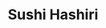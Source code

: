 ---
layout: place
title: "Sushi Hashiri"
permalink: /california/san-francisco/sushi-hashiri.html
stateAbbr: CA
stateName: California
cityName: San Francisco
seo:
  name: "Sushi Hashiri"
  type: Restaurant
  links: http://hashirisf.com/
description: "Highbrow, multicourse Japanese sushi & seasonal mains offered in sleek, modern quarters. Looking for sushi in San Francisco, California? Check out Sushi Hash..."
place_id: ChIJhSGf1oWAhYARAMBHjcaw_RI
photos:
  - name: >-
      places/ChIJhSGf1oWAhYARAMBHjcaw_RI/photos/AeeoHcLS6ayp-CsZb0fRbCTHr7qZtoBvJqMQcZosVGhep1uY4ZK0ynXy2-hOmRb9qd3Tlt1tL7nF3CnYS6NpdGi2s64NVJzZLYdDHHZmt0swN1l-fl7R3D1IZvg-GfHbFYU93_8UMZZq5pJbKRDYSvTDu358JSyvPYBmPMtlpOUOdDNE1BtS5JVqXGeXehEvzWey0KbI2uQQIS4MeJ-Kv-tQmNSzjwx8iwHUZwznAofuG3S-B2PaSmkqotc_HiYIpNcezOZ8LZsmkySsXOVocKB0grAWMKkVkG4Oem3Gq8XBMNgopw
    widthPx: 1054
    heightPx: 560
    authorAttributions:
      - displayName: Sushi Hashiri
        uri: https://maps.google.com/maps/contrib/116781752945633144811
        photoUri: >-
          https://lh3.googleusercontent.com/a-/ALV-UjVih0AVDC83qJWtimkUlBW3LcKZvHvxNSLRuJD5Azhn3wxT03i0=s100-p-k-no-mo
    flagContentUri: >-
      https://www.google.com/local/imagery/report/?cb_client=maps_api_places.places_api&image_key=!1e10!2sAF1QipPKIlwRHsB8aj6EQRGIihv00RFTUUI8as-aosmG&hl=en-US
    googleMapsUri: >-
      https://www.google.com/maps/place//data=!3m4!1e2!3m2!1sAF1QipPKIlwRHsB8aj6EQRGIihv00RFTUUI8as-aosmG!2e10!4m2!3m1!1s0x80858085d69f2185:0x12fdb0c68d47c000
  - name: >-
      places/ChIJhSGf1oWAhYARAMBHjcaw_RI/photos/AeeoHcIFOTsSIg6Yx_9OA6f5lJrvRlpW6mOxwKlLrRARhju1iwS7qDK81Az148EI_kgyHpYq4Xk_DqUQF_faCuNKafkcw0Wi9RSSa8bNaREM2y0gU-Bu3ZICe_7JKJJY606VhYiLlREf1r0EO7YWfvPj8jwqFkWAIcFV429hbNSrv1IUv83LoueJRRBXkV30kBQGxQ7nGjuVhQDEgKR6RwjLWgPbyc9fpRVLXJlQhBW1S24B4W-DMqR1ThBssEcJR9qTzkRTxiBP71csb538do7GS5wbIaqwhq6Lf8CFuTD4Qe54GQ
    widthPx: 3264
    heightPx: 2448
    authorAttributions:
      - displayName: Sushi Hashiri
        uri: https://maps.google.com/maps/contrib/116781752945633144811
        photoUri: >-
          https://lh3.googleusercontent.com/a-/ALV-UjVih0AVDC83qJWtimkUlBW3LcKZvHvxNSLRuJD5Azhn3wxT03i0=s100-p-k-no-mo
    flagContentUri: >-
      https://www.google.com/local/imagery/report/?cb_client=maps_api_places.places_api&image_key=!1e10!2sAF1QipPxHjIBvRc-u2wdTtUH8Vp2cLljOMhteFCIypK2&hl=en-US
    googleMapsUri: >-
      https://www.google.com/maps/place//data=!3m4!1e2!3m2!1sAF1QipPxHjIBvRc-u2wdTtUH8Vp2cLljOMhteFCIypK2!2e10!4m2!3m1!1s0x80858085d69f2185:0x12fdb0c68d47c000
  - name: >-
      places/ChIJhSGf1oWAhYARAMBHjcaw_RI/photos/AeeoHcJjYqaLNfDjdakWK1aRueGsyJBOAqZWFLm7THLfdX9djMW4pnW1Adz4GVTCwg62EIA6j6CuYA2A3TOAhq5qrsEqLlSJVtsOKhjMysJEJREHnQPKuH0_QSbpMKbx9LFUl1cuq_6rqW0wvmaKcCtoTWpQqLlF9rYwpNezNHi5NjK70pYbrqEF0Tr5ifVfRkKt0jYtOpbkh3zDLdjzPTVYcyPsh1GcA8HXHTQ922iwpSxPkY-tfuqL2-IYaBmNThBtnJ4gLLn7gahOy_ZbCbZ_NolCqsZhI0ZFdqiUqv4HhYGrtw
    widthPx: 941
    heightPx: 800
    authorAttributions:
      - displayName: Sushi Hashiri
        uri: https://maps.google.com/maps/contrib/116781752945633144811
        photoUri: >-
          https://lh3.googleusercontent.com/a-/ALV-UjVih0AVDC83qJWtimkUlBW3LcKZvHvxNSLRuJD5Azhn3wxT03i0=s100-p-k-no-mo
    flagContentUri: >-
      https://www.google.com/local/imagery/report/?cb_client=maps_api_places.places_api&image_key=!1e10!2sAF1QipOeBG0F5tf78CrXDIrFP5nGvp6v1BB8FoJn1qEs&hl=en-US
    googleMapsUri: >-
      https://www.google.com/maps/place//data=!3m4!1e2!3m2!1sAF1QipOeBG0F5tf78CrXDIrFP5nGvp6v1BB8FoJn1qEs!2e10!4m2!3m1!1s0x80858085d69f2185:0x12fdb0c68d47c000
  - name: >-
      places/ChIJhSGf1oWAhYARAMBHjcaw_RI/photos/AeeoHcIUcS5mtfO5XkPDfgVc_8J868z4Mc2mGZLsO8eo2_ZDH9z3-sYvH7pv-bpUMUeF8m4bn6DGLDKJb7ablFsCusACA8b4StwJre0g_4weQElz9MqCpxN1WBtgaGYMhZEGhnz1UPpDYm0-xMcdjw3NXpPpsqFJgGKHoIAPHMfi0xJjySr74mMJqBgr4bRcwwi8-9xgt7Zi7_BJyFYF3IDQztKfwm6g-aijmYAkHR8wLIHzxiXsnNLK-pUs7HmB66qGMTt_vCBNb-N0RSDIW9bCo05XOERPQgQKS5ALNOwynJoBQ8hZwKQG3-70gxGCl8_OeG9I4b3vYHX_e47a4eOBi3wtrmMOc_ndRRCb2_dOLNsMzhEkuU_Q_mOVcixDhVRRRYsNZSpnei-6VgKEFHChn1uUut-nA7B9SzEpQUmx1j1WigZV
    widthPx: 4032
    heightPx: 3024
    authorAttributions:
      - displayName: Stephen Lau
        uri: https://maps.google.com/maps/contrib/118343182830485155505
        photoUri: >-
          https://lh3.googleusercontent.com/a-/ALV-UjWKOjl5i2uaobMgOkTX6CmpxySsH24WuONeIORnmNNuLEoE6wDAAA=s100-p-k-no-mo
    flagContentUri: >-
      https://www.google.com/local/imagery/report/?cb_client=maps_api_places.places_api&image_key=!1e10!2sCIHM0ogKEICAgICzy7ThuQE&hl=en-US
    googleMapsUri: >-
      https://www.google.com/maps/place//data=!3m4!1e2!3m2!1sCIHM0ogKEICAgICzy7ThuQE!2e10!4m2!3m1!1s0x80858085d69f2185:0x12fdb0c68d47c000
  - name: >-
      places/ChIJhSGf1oWAhYARAMBHjcaw_RI/photos/AeeoHcLvO3E9S0xRifEbAxNcYfZuBbgnJTTVgs5mVW5NHdIiQ_91AGi8g0u4kEb6qNkwKqQA1pGhyHZXfwXYxd_lb9VrLcGCO_i68XiWT3QnNR6CdchDJcpXOj7EtP_jfdmMWPk0rJzo3Ycw23hANsJv7tMKHs3S582y-CGcIS-Nfm-PwUqaOBFbFTyH9BkiSW_vvSH2mlLIb_TViwu1vz-Bnry__GMhrGqDoK5cbVt0tjQXvxUa6A9Ev4pfaD5aFHy5uiyP8yyU13FXk7sltl4YLZemp29Iv-1iM2yOu9EAZUT76p46aAf5eXJW0Md2IEqtYg5n12zRKzGH3zvq544BFJJm1di33NvpkWxas0aFKYxfw66pRkHODnsqDmh3qLbsRgQYcmuSpjPEHL84d3RZpXf3z7CZj5V8O_DYYzDUwV3KwR0
    widthPx: 1536
    heightPx: 2048
    authorAttributions:
      - displayName: Seong Woo Han
        uri: https://maps.google.com/maps/contrib/105508151894759183106
        photoUri: >-
          https://lh3.googleusercontent.com/a/ACg8ocJbKE9_xizGr2UwZNo5Zf9esACmWVGoz8A6kcgmWnx2WZquY-MY=s100-p-k-no-mo
    flagContentUri: >-
      https://www.google.com/local/imagery/report/?cb_client=maps_api_places.places_api&image_key=!1e10!2sCIHM0ogKEICAgMCQlLGRjgE&hl=en-US
    googleMapsUri: >-
      https://www.google.com/maps/place//data=!3m4!1e2!3m2!1sCIHM0ogKEICAgMCQlLGRjgE!2e10!4m2!3m1!1s0x80858085d69f2185:0x12fdb0c68d47c000
  - name: >-
      places/ChIJhSGf1oWAhYARAMBHjcaw_RI/photos/AeeoHcJ4cNWLYDK5Ny5xW-kJi7pgOzMP1yZDsoeFy0T_DGsDA4Ky1vEDAldzaNf7z9acTIe6waNcUp0KFj_rrjkz4xMMr7DllwFbGVYazVpfjj9jvergqANUHskYpPAZLE5GEq30IFCFxXffmvH5mUnd-GFmZQZI0RxecjZzTp3SgbPJJTdEgOZCgOFJF1gPlV3R6CONPlwV-aXldGfZHl42AmPWAzHCn4rf8R0G_wDTPrGmJ47yGDsaEGgZd17LjNvJxiLebLkWoFYyh__hWyILaW4U3jc6dzp9X00ztNgcM8kyUjv6bLKcWRYkcZN13qAlPEDZQhB7DZwPADvI-d92_uoG_xKnUjtYkyRKcIQ_DeTDKNWM41d3djVWyYVlXXQLIsL1Gz85jPdfRrm9QFw8Snwf3A_0lhkCnpzAY8LHsHDu5CE
    widthPx: 3024
    heightPx: 4032
    authorAttributions:
      - displayName: Andrew de la Rosa
        uri: https://maps.google.com/maps/contrib/103553458314396703817
        photoUri: >-
          https://lh3.googleusercontent.com/a/ACg8ocK7k_OIXQ2z_qhww6bVrccGUPEQ_f7vthd0eH4dcQivu_oT=s100-p-k-no-mo
    flagContentUri: >-
      https://www.google.com/local/imagery/report/?cb_client=maps_api_places.places_api&image_key=!1e10!2sCIHM0ogKEICAgIDZ6tXUxAE&hl=en-US
    googleMapsUri: >-
      https://www.google.com/maps/place//data=!3m4!1e2!3m2!1sCIHM0ogKEICAgIDZ6tXUxAE!2e10!4m2!3m1!1s0x80858085d69f2185:0x12fdb0c68d47c000
  - name: >-
      places/ChIJhSGf1oWAhYARAMBHjcaw_RI/photos/AeeoHcLYG7-VkVeGBHIsSkpBmSEjLCGaqmL9hgpmjV_oHKB3-0xN_S0oZjJ6QmFL4QV7T_qeJ92d3flNMCe8X0Sf848jPVzBDo9PFZQ1EtNFQ3y1E_R-bwo6zYZ1SaVkjLb6PoznZy3nvKf8YPMtW3JQeEUbNxNzv0V1u1oYU9g13-b9kilxJKIQb5TtrpREv_G6KdrKfJo9wtW_EDMyHfxwrxojhkB9HVrUxg4b4stC_ZvHtjZcdZe33YV2U5WFYDLXdJdsKw4Izcle9geHdPQKzxPsmer7c884Fb9s4RrZoscb9jnG7xhskgU1sL11lKm-fDBZxc6NmYLK4tbzmdBkRbt70xXKw2Jq5NZj-wfo-CUs3PJnM8QM0wThE5sa-liRrC5jyRWhfbA2ZM3uog64bGsd260Xkxuqo2DP-kGMVdXQKcO5
    widthPx: 1222
    heightPx: 1222
    authorAttributions:
      - displayName: Junhee Park
        uri: https://maps.google.com/maps/contrib/108412999101211083906
        photoUri: >-
          https://lh3.googleusercontent.com/a-/ALV-UjWAVHCmFLWV1YUo8nfWsIAL7L4HanAtk41mg92OKYUqecnf2M2K=s100-p-k-no-mo
    flagContentUri: >-
      https://www.google.com/local/imagery/report/?cb_client=maps_api_places.places_api&image_key=!1e10!2sCIHM0ogKEICAgIDnnvz9_QE&hl=en-US
    googleMapsUri: >-
      https://www.google.com/maps/place//data=!3m4!1e2!3m2!1sCIHM0ogKEICAgIDnnvz9_QE!2e10!4m2!3m1!1s0x80858085d69f2185:0x12fdb0c68d47c000
  - name: >-
      places/ChIJhSGf1oWAhYARAMBHjcaw_RI/photos/AeeoHcK7zJPkQNLkwmP_WaGX-RwuZ_Vceh3LPB42HBWl2yumTczzWUTlXnUP1_gWqxwwGn7IE_I75HU1YLN2PVLk-TVI5VMHBWiQ81s7652jUL9zjN8Rid6w_YnL1TmMayDamv4qv5Stma_i9msSMKbX5m_U0U4bNLoKloNEXN_Qu1TvxOPS8Ej2KewZJ-5Ko2LXAojukoYoQoBPBqBD-crlYGIKPkTHkYNOnkp5hcp0fIPFrCbDNpQcWlmVg4kKtOVALgcvqsPLscVtfnHGtYm07lUJJ0RZUYK9PmRrp3hX1ElRY5yiQc_-g8XS_dVlLMM1lFp34qG8D_eu9M213roxtlOSQRyskO8NBco5bMVrjD9fGQQSa3-cT1T4wuxm64b6VX7E7fMydPn4qgYVv0DUXEYaUtwwRs7kobF0mOiulUZdSP8
    widthPx: 4032
    heightPx: 3024
    authorAttributions:
      - displayName: Stephen Lau
        uri: https://maps.google.com/maps/contrib/118343182830485155505
        photoUri: >-
          https://lh3.googleusercontent.com/a-/ALV-UjWKOjl5i2uaobMgOkTX6CmpxySsH24WuONeIORnmNNuLEoE6wDAAA=s100-p-k-no-mo
    flagContentUri: >-
      https://www.google.com/local/imagery/report/?cb_client=maps_api_places.places_api&image_key=!1e10!2sCIHM0ogKEICAgICzy7ThhQE&hl=en-US
    googleMapsUri: >-
      https://www.google.com/maps/place//data=!3m4!1e2!3m2!1sCIHM0ogKEICAgICzy7ThhQE!2e10!4m2!3m1!1s0x80858085d69f2185:0x12fdb0c68d47c000
  - name: >-
      places/ChIJhSGf1oWAhYARAMBHjcaw_RI/photos/AeeoHcJz_JwRQx_07HreLnAZ5S3-1Q-BReD1xUAbkS1kB9MkuGUWuJFdkyPmIzblenOCqeTuI0tEn2Fsv637q0xO2tyWyJLOJJ3A69KiVgPWvrzSh79r2RCKELuTMz-QfZ5KBd49dbumVKw3BLFeDCUE5SaMjIhKqX-zNHgBkXTOA39OBC4HmE0y4q9cqFws34JeFJHU-y4gXgG9uC5-HYkt7t9w-CH-tVhh86lFXqUU5JwmBmEyNvY-sLB84-nBQHoxA1hmI6Mr_9iqu3BE6AM79WJPowUeBDJJWRWFwt3nZvsWXetIgu_02ckHy_M0p4U69xNhdyeJScQy73jFEuPZW0cK7hiEH_qK6L9kFqBEOQAppyxuPQykuO8htH-vgRd7t6tYvF0Y3FcmGG0OZqaDpzuUAAfmFhHFVMH0IoOJ6W0ypVmG
    widthPx: 4032
    heightPx: 3024
    authorAttributions:
      - displayName: Tina Davis
        uri: https://maps.google.com/maps/contrib/115573722417144468763
        photoUri: >-
          https://lh3.googleusercontent.com/a-/ALV-UjVKIE98JmnF1lITUUto_a6FK7AajRnEk-v2KShNrJx0ULk2HcRv=s100-p-k-no-mo
    flagContentUri: >-
      https://www.google.com/local/imagery/report/?cb_client=maps_api_places.places_api&image_key=!1e10!2sCIHM0ogKEICAgICcsu2EmwE&hl=en-US
    googleMapsUri: >-
      https://www.google.com/maps/place//data=!3m4!1e2!3m2!1sCIHM0ogKEICAgICcsu2EmwE!2e10!4m2!3m1!1s0x80858085d69f2185:0x12fdb0c68d47c000
  - name: >-
      places/ChIJhSGf1oWAhYARAMBHjcaw_RI/photos/AeeoHcIMTwtgYw-1TOF4MDVyIPiPFvnLxZ7E3YulUvSt-8tn0VTEQfOMq536M9YMNt0-hwsYojXmRlCxCX9LMByNt9waHGhHkb8F_hiF4nCuRAXoWcpP0kKuoHl-OohV30Iil0VRGYRw1q1d7MoYRykb3C7ed2tVbT1Nxq7tLoKyy1AxFtscdEKCoC2CsPohzR0vVtZKYke-yNQSvZMvlecQp3vA0ZSiTobqmqSLQVBZciOF96MAXUKJpWNYewy62TheQSPEcOWAs63uYjys-zciK7NbB4s1bAQcDYJ2BsFTnuA9Yp1QXjT4gAc7QX_Aai6Xmh84vM0KGQkXUhTu2MMdRxEBR6VAcsgZzqJ9ICy9L5xktDS-L6P5CFy7wkas5Gm-QxZJcXq90wiUqT6MHsJWUGazoUTKrOal6H89qn4O1Pn3H8th
    widthPx: 2647
    heightPx: 3798
    authorAttributions:
      - displayName: Junhee Park
        uri: https://maps.google.com/maps/contrib/108412999101211083906
        photoUri: >-
          https://lh3.googleusercontent.com/a-/ALV-UjWAVHCmFLWV1YUo8nfWsIAL7L4HanAtk41mg92OKYUqecnf2M2K=s100-p-k-no-mo
    flagContentUri: >-
      https://www.google.com/local/imagery/report/?cb_client=maps_api_places.places_api&image_key=!1e10!2sCIHM0ogKEICAgIDnnvz9zQE&hl=en-US
    googleMapsUri: >-
      https://www.google.com/maps/place//data=!3m4!1e2!3m2!1sCIHM0ogKEICAgIDnnvz9zQE!2e10!4m2!3m1!1s0x80858085d69f2185:0x12fdb0c68d47c000
address: 4 Mint Plaza, San Francisco, CA 94103, USA
street: 4 Mint Plaza
city: San Francisco
state: CA
zip: '94103'
country: USA
neighborhood: Mid-Market
latitude: '37.783083'
longitude: '-122.407712'
accessibility_options:
  wheelchairAccessibleEntrance: true
  wheelchairAccessibleRestroom: true
  wheelchairAccessibleSeating: true
business_status: OPERATIONAL
name: Sushi Hashiri
google_maps_links:
  directionsUri: >-
    https://www.google.com/maps/dir//''/data=!4m7!4m6!1m1!4e2!1m2!1m1!1s0x80858085d69f2185:0x12fdb0c68d47c000!3e0
  placeUri: https://maps.google.com/?cid=1368444228610801664
  writeAReviewUri: >-
    https://www.google.com/maps/place//data=!4m3!3m2!1s0x80858085d69f2185:0x12fdb0c68d47c000!12e1
  reviewsUri: >-
    https://www.google.com/maps/place//data=!4m4!3m3!1s0x80858085d69f2185:0x12fdb0c68d47c000!9m1!1b1
  photosUri: >-
    https://www.google.com/maps/place//data=!4m3!3m2!1s0x80858085d69f2185:0x12fdb0c68d47c000!10e5
primary_type: Sushi Restaurant
opening_hours:
  regular: null
  current: null
secondary_opening_hours:
  regular:
    weekdayDescriptions: null
    type: null
  current:
    weekdayDescriptions: null
    type: null
phone: (415) 908-1919
price_level: PRICE_LEVEL_VERY_EXPENSIVE
price_range: $100 &ndash; & up
rating: '4.6'
rating_count: 140
website: http://hashirisf.com/
reviews:
  - name: >-
      places/ChIJhSGf1oWAhYARAMBHjcaw_RI/reviews/ChdDSUhNMG9nS0VJQ0FnTUNRbk9HaThRRRAB
    relativePublishTimeDescription: a month ago
    rating: 5
    text:
      text: >-
        One of the best sushi restaurant experiences of my life. I came in
        wanting to expand my horizons and try new fish - there wasn't a single
        thing on the menu I didn't love.


        Chef Toshikai Ono is a true artist who prepares all the food and courses
        it out masterfully.


        The hospitality was top notch and I got to enjoy some incredible and
        unique sake presented beautifully In custom glasses.


        Thank you for the amazing experience! I can't wait to come back.
      languageCode: en
    originalText:
      text: >-
        One of the best sushi restaurant experiences of my life. I came in
        wanting to expand my horizons and try new fish - there wasn't a single
        thing on the menu I didn't love.


        Chef Toshikai Ono is a true artist who prepares all the food and courses
        it out masterfully.


        The hospitality was top notch and I got to enjoy some incredible and
        unique sake presented beautifully In custom glasses.


        Thank you for the amazing experience! I can't wait to come back.
      languageCode: en
    authorAttribution:
      displayName: Cal Dhubaib
      uri: https://www.google.com/maps/contrib/102210449478249265531/reviews
      photoUri: >-
        https://lh3.googleusercontent.com/a-/ALV-UjVCqJIitb-PgefEiCrZx2lBrhhHQX7-aWfrJQ975s-KPg75PqpWyw=s128-c0x00000000-cc-rp-mo-ba3
    publishTime: '2025-03-02T20:24:32.566876Z'
    flagContentUri: >-
      https://www.google.com/local/review/rap/report?postId=ChdDSUhNMG9nS0VJQ0FnTUNRbk9HaThRRRAB&d=17924085&t=1
    googleMapsUri: >-
      https://www.google.com/maps/reviews/data=!4m6!14m5!1m4!2m3!1sChdDSUhNMG9nS0VJQ0FnTUNRbk9HaThRRRAB!2m1!1s0x80858085d69f2185:0x12fdb0c68d47c000
  - name: >-
      places/ChIJhSGf1oWAhYARAMBHjcaw_RI/reviews/ChZDSUhNMG9nS0VJQ0FnTUNRbEk2VmFREAE
    relativePublishTimeDescription: a month ago
    rating: 5
    text:
      text: >-
        It was our first wedding anniversary and had the best time here. The
        vibe, the chef, the service, and of course the food were top-notch. I
        would never forget this place and everybody including the chef was very
        respectful and kind to us. Arigato gozaimasu Chef Ono and Sushi Hashiri.
        It was an unforgettable night. Thank you so much for everything.
      languageCode: en
    originalText:
      text: >-
        It was our first wedding anniversary and had the best time here. The
        vibe, the chef, the service, and of course the food were top-notch. I
        would never forget this place and everybody including the chef was very
        respectful and kind to us. Arigato gozaimasu Chef Ono and Sushi Hashiri.
        It was an unforgettable night. Thank you so much for everything.
      languageCode: en
    authorAttribution:
      displayName: Seong Woo Han
      uri: https://www.google.com/maps/contrib/105508151894759183106/reviews
      photoUri: >-
        https://lh3.googleusercontent.com/a/ACg8ocJbKE9_xizGr2UwZNo5Zf9esACmWVGoz8A6kcgmWnx2WZquY-MY=s128-c0x00000000-cc-rp-mo
    publishTime: '2025-03-02T06:24:50.970093Z'
    flagContentUri: >-
      https://www.google.com/local/review/rap/report?postId=ChZDSUhNMG9nS0VJQ0FnTUNRbEk2VmFREAE&d=17924085&t=1
    googleMapsUri: >-
      https://www.google.com/maps/reviews/data=!4m6!14m5!1m4!2m3!1sChZDSUhNMG9nS0VJQ0FnTUNRbEk2VmFREAE!2m1!1s0x80858085d69f2185:0x12fdb0c68d47c000
  - name: >-
      places/ChIJhSGf1oWAhYARAMBHjcaw_RI/reviews/ChZDSUhNMG9nS0VJQ0FnSURubnZ6OURREAE
    relativePublishTimeDescription: 6 months ago
    rating: 5
    text:
      text: >-
        All the dishes were thoughtfully prepared, and I really enjoyed the
        small talk with Chef Ono and fellow customers. I also appreciated that
        they were welcoming to solo diners. The sake pairing was well-curated
        and definitely worth the additional charge, in my opinion. Overall, it
        was a great experience, and I’ll be sure to return when I’m in the area.
      languageCode: en
    originalText:
      text: >-
        All the dishes were thoughtfully prepared, and I really enjoyed the
        small talk with Chef Ono and fellow customers. I also appreciated that
        they were welcoming to solo diners. The sake pairing was well-curated
        and definitely worth the additional charge, in my opinion. Overall, it
        was a great experience, and I’ll be sure to return when I’m in the area.
      languageCode: en
    authorAttribution:
      displayName: Junhee Park
      uri: https://www.google.com/maps/contrib/108412999101211083906/reviews
      photoUri: >-
        https://lh3.googleusercontent.com/a-/ALV-UjWAVHCmFLWV1YUo8nfWsIAL7L4HanAtk41mg92OKYUqecnf2M2K=s128-c0x00000000-cc-rp-mo-ba2
    publishTime: '2024-10-06T04:48:20.050739Z'
    flagContentUri: >-
      https://www.google.com/local/review/rap/report?postId=ChZDSUhNMG9nS0VJQ0FnSURubnZ6OURREAE&d=17924085&t=1
    googleMapsUri: >-
      https://www.google.com/maps/reviews/data=!4m6!14m5!1m4!2m3!1sChZDSUhNMG9nS0VJQ0FnSURubnZ6OURREAE!2m1!1s0x80858085d69f2185:0x12fdb0c68d47c000
  - name: >-
      places/ChIJhSGf1oWAhYARAMBHjcaw_RI/reviews/ChdDSUhNMG9nS0VJQ0FnSUNYZ1l5bHpBRRAB
    relativePublishTimeDescription: 5 months ago
    rating: 5
    text:
      text: >-
        We recently celebrated our birthdays, and it was an unforgettable
        experience. Chef Toshiaki San's attention to detail was incredible--each
        dish was beautifully crafted and delicious.


        Kenichiro San, the host, impressed us with his deep knowledge of sake,
        offering perfect pairings that elevated the meal. We also want to
        mention the new trainee, who took great care of us with her warm and
        attentive service.


        The food, service, and hospitality were top-notch, making it the perfect
        birthday celebration. Highly recommend for anyone looking for a special,
        personalized dining experience!
      languageCode: en
    originalText:
      text: >-
        We recently celebrated our birthdays, and it was an unforgettable
        experience. Chef Toshiaki San's attention to detail was incredible--each
        dish was beautifully crafted and delicious.


        Kenichiro San, the host, impressed us with his deep knowledge of sake,
        offering perfect pairings that elevated the meal. We also want to
        mention the new trainee, who took great care of us with her warm and
        attentive service.


        The food, service, and hospitality were top-notch, making it the perfect
        birthday celebration. Highly recommend for anyone looking for a special,
        personalized dining experience!
      languageCode: en
    authorAttribution:
      displayName: PBite
      uri: https://www.google.com/maps/contrib/109157075352016567838/reviews
      photoUri: >-
        https://lh3.googleusercontent.com/a-/ALV-UjXAgjinEIawTwpEKltUSR3yHAvZwnJDZQ86zWceT3CpeINl7mI=s128-c0x00000000-cc-rp-mo
    publishTime: '2024-10-17T07:13:35.572167Z'
    flagContentUri: >-
      https://www.google.com/local/review/rap/report?postId=ChdDSUhNMG9nS0VJQ0FnSUNYZ1l5bHpBRRAB&d=17924085&t=1
    googleMapsUri: >-
      https://www.google.com/maps/reviews/data=!4m6!14m5!1m4!2m3!1sChdDSUhNMG9nS0VJQ0FnSUNYZ1l5bHpBRRAB!2m1!1s0x80858085d69f2185:0x12fdb0c68d47c000
  - name: >-
      places/ChIJhSGf1oWAhYARAMBHjcaw_RI/reviews/ChdDSUhNMG9nS0VJQ0FnSUN0dU8tbjVRRRAB
    relativePublishTimeDescription: a year ago
    rating: 5
    text:
      text: >-
        Amazing dishes hand prepared by the skilled, world class chef. The host
        was attentive with an extensive knowledge of the dishes, their
        preparation and ingredients’ sources. The setting was elegant and chic,
        decorated with taste and sophistication. I highly recommend this dining
        experience.
      languageCode: en
    originalText:
      text: >-
        Amazing dishes hand prepared by the skilled, world class chef. The host
        was attentive with an extensive knowledge of the dishes, their
        preparation and ingredients’ sources. The setting was elegant and chic,
        decorated with taste and sophistication. I highly recommend this dining
        experience.
      languageCode: en
    authorAttribution:
      displayName: Mitzie G
      uri: https://www.google.com/maps/contrib/105826601985367053687/reviews
      photoUri: >-
        https://lh3.googleusercontent.com/a-/ALV-UjUUpKQVaTtzArsRVKG53usK6mcWMwabLSgn_TeDvcBcbpSd8DztfQ=s128-c0x00000000-cc-rp-mo-ba3
    publishTime: '2024-01-28T21:07:30.820948Z'
    flagContentUri: >-
      https://www.google.com/local/review/rap/report?postId=ChdDSUhNMG9nS0VJQ0FnSUN0dU8tbjVRRRAB&d=17924085&t=1
    googleMapsUri: >-
      https://www.google.com/maps/reviews/data=!4m6!14m5!1m4!2m3!1sChdDSUhNMG9nS0VJQ0FnSUN0dU8tbjVRRRAB!2m1!1s0x80858085d69f2185:0x12fdb0c68d47c000
parking_options: null
payment_options:
  acceptsCreditCards: true
  acceptsDebitCards: true
  acceptsCashOnly: false
  acceptsNfc: true
allow_dogs: null
curbside_pickup: false
delivery: false
dine_in: true
good_for_children: false
good_for_groups: null
good_for_sports: false
live_music: false
menu_for_children: false
outdoor_seating: null
reservable: true
restroom: true
serves_beer: true
serves_breakfast: null
serves_brunch: null
serves_cocktails: null
serves_coffee: false
serves_dinner: true
serves_dessert: true
serves_lunch: null
serves_vegetarian_food: false
serves_wine: true
takeout: null
summary: >-
  Highbrow, multicourse Japanese sushi & seasonal mains offered in sleek, modern
  quarters.

---